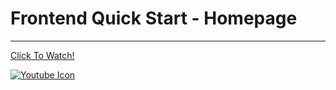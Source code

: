 # Frontend Quick Start - Homepage

---

[Click To Watch!](https://youtu.be/y4BXhpD7MlY)

[![Youtube Icon](https://curator.interworks.com/file/youtube-icon-svg)](https://youtu.be/y4BXhpD7MlY)
